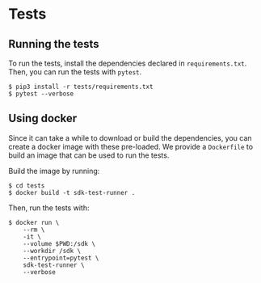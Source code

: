 # Tests

## Running the tests

To run the tests, install the dependencies declared in `requirements.txt`. Then, you can run the tests with `pytest`.

```
$ pip3 install -r tests/requirements.txt
$ pytest --verbose
```

## Using docker

Since it can take a while to download or build the dependencies, you can create a docker image with these pre-loaded. We provide a `Dockerfile` to build an image that can be used to run the tests.

Build the image by running:
```
$ cd tests
$ docker build -t sdk-test-runner .
```

Then, run the tests with:
```
$ docker run \
    --rm \
    -it \
    --volume $PWD:/sdk \
    --workdir /sdk \
    --entrypoint=pytest \
    sdk-test-runner \
    --verbose
```
